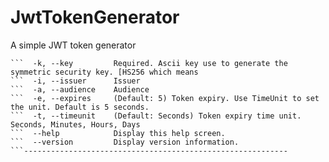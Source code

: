 # JwtTokenGenerator
A simple JWT token generator

```JwtTokenGenerator 1.0.0
```  -k, --key         Required. Ascii key use to generate the symmetric security key. [HS256 which means
```  -i, --issuer      Issuer
```  -a, --audience    Audience
```  -e, --expires     (Default: 5) Token expiry. Use TimeUnit to set the unit. Default is 5 seconds.
```  -t, --timeunit    (Default: Seconds) Token expiry time unit. Seconds, Minutes, Hours, Days
```  --help            Display this help screen.
```  --version         Display version information.
```-----------------------------------------------------------
